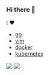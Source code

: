 ### Hi there 👋

I ❤ 
* [go](https://golang.org)
* [vim](https://www.vim.org/)
* [docker](https://www.docker.com/)
* [kubernetes](https://kubernetes.io/)

<a>
  <img align="center" src="https://github-readme-stats.vercel.app/api/top-langs/?username=kruemelmann&hide=html" />
</a>
<a>
  <img align="center" src="https://github-readme-stats.vercel.app/api?username=kruemelmann&show_icons=true&count_private=true&line_height=40" />
</a>
